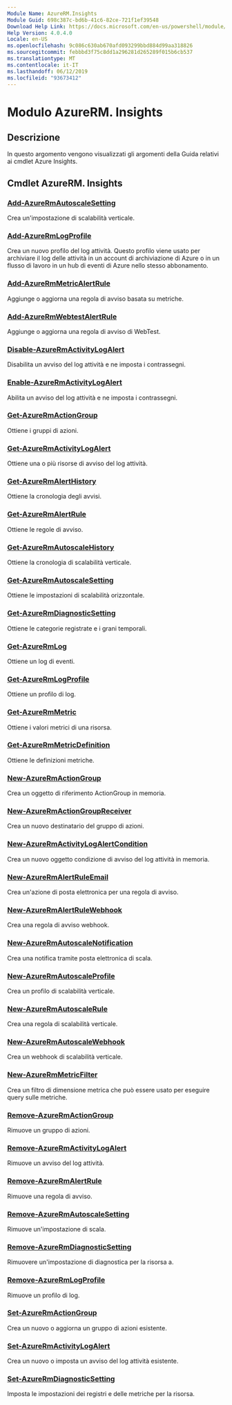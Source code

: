 ```yaml
---
Module Name: AzureRM.Insights
Module Guid: 698c387c-bd6b-41c6-82ce-721f1ef39548
Download Help Link: https://docs.microsoft.com/en-us/powershell/module/azurerm.insights
Help Version: 4.0.4.0
Locale: en-US
ms.openlocfilehash: 9c086c630ab670afd093299bbd884d99aa318826
ms.sourcegitcommit: febbbd3f75c8dd1a296281d265289f015b6cb537
ms.translationtype: MT
ms.contentlocale: it-IT
ms.lasthandoff: 06/12/2019
ms.locfileid: "93673412"
---
```

# Modulo AzureRM. Insights
## Descrizione
In questo argomento vengono visualizzati gli argomenti della Guida relativi ai cmdlet Azure Insights.

## Cmdlet AzureRM. Insights
### [Add-AzureRmAutoscaleSetting](Add-AzureRmAutoscaleSetting.md)
Crea un'impostazione di scalabilità verticale.

### [Add-AzureRmLogProfile](Add-AzureRmLogProfile.md)
Crea un nuovo profilo del log attività. Questo profilo viene usato per archiviare il log delle attività in un account di archiviazione di Azure o in un flusso di lavoro in un hub di eventi di Azure nello stesso abbonamento. 

### [Add-AzureRmMetricAlertRule](Add-AzureRmMetricAlertRule.md)
Aggiunge o aggiorna una regola di avviso basata su metriche.

### [Add-AzureRmWebtestAlertRule](Add-AzureRmWebtestAlertRule.md)
Aggiunge o aggiorna una regola di avviso di WebTest.

### [Disable-AzureRmActivityLogAlert](Disable-AzureRmActivityLogAlert.md)
Disabilita un avviso del log attività e ne imposta i contrassegni.

### [Enable-AzureRmActivityLogAlert](Enable-AzureRmActivityLogAlert.md)
Abilita un avviso del log attività e ne imposta i contrassegni.

### [Get-AzureRmActionGroup](Get-AzureRmActionGroup.md)
Ottiene i gruppi di azioni.

### [Get-AzureRmActivityLogAlert](Get-AzureRmActivityLogAlert.md)
Ottiene una o più risorse di avviso del log attività.

### [Get-AzureRmAlertHistory](Get-AzureRmAlertHistory.md)
Ottiene la cronologia degli avvisi.

### [Get-AzureRmAlertRule](Get-AzureRmAlertRule.md)
Ottiene le regole di avviso.

### [Get-AzureRmAutoscaleHistory](Get-AzureRmAutoscaleHistory.md)
Ottiene la cronologia di scalabilità verticale.

### [Get-AzureRmAutoscaleSetting](Get-AzureRmAutoscaleSetting.md)
Ottiene le impostazioni di scalabilità orizzontale.

### [Get-AzureRmDiagnosticSetting](Get-AzureRmDiagnosticSetting.md)
Ottiene le categorie registrate e i grani temporali.

### [Get-AzureRmLog](Get-AzureRmLog.md)
Ottiene un log di eventi.

### [Get-AzureRmLogProfile](Get-AzureRmLogProfile.md)
Ottiene un profilo di log.

### [Get-AzureRmMetric](Get-AzureRmMetric.md)
Ottiene i valori metrici di una risorsa.

### [Get-AzureRmMetricDefinition](Get-AzureRmMetricDefinition.md)
Ottiene le definizioni metriche.

### [New-AzureRmActionGroup](New-AzureRmActionGroup.md)
Crea un oggetto di riferimento ActionGroup in memoria.

### [New-AzureRmActionGroupReceiver](New-AzureRmActionGroupReceiver.md)
Crea un nuovo destinatario del gruppo di azioni.

### [New-AzureRmActivityLogAlertCondition](New-AzureRmActivityLogAlertCondition.md)
Crea un nuovo oggetto condizione di avviso del log attività in memoria.

### [New-AzureRmAlertRuleEmail](New-AzureRmAlertRuleEmail.md)
Crea un'azione di posta elettronica per una regola di avviso.

### [New-AzureRmAlertRuleWebhook](New-AzureRmAlertRuleWebhook.md)
Crea una regola di avviso webhook.

### [New-AzureRmAutoscaleNotification](New-AzureRmAutoscaleNotification.md)
Crea una notifica tramite posta elettronica di scala.

### [New-AzureRmAutoscaleProfile](New-AzureRmAutoscaleProfile.md)
Crea un profilo di scalabilità verticale.

### [New-AzureRmAutoscaleRule](New-AzureRmAutoscaleRule.md)
Crea una regola di scalabilità verticale.

### [New-AzureRmAutoscaleWebhook](New-AzureRmAutoscaleWebhook.md)
Crea un webhook di scalabilità verticale.

### [New-AzureRmMetricFilter](New-AzureRmMetricFilter.md)
Crea un filtro di dimensione metrica che può essere usato per eseguire query sulle metriche.

### [Remove-AzureRmActionGroup](Remove-AzureRmActionGroup.md)
Rimuove un gruppo di azioni.

### [Remove-AzureRmActivityLogAlert](Remove-AzureRmActivityLogAlert.md)
Rimuove un avviso del log attività.

### [Remove-AzureRmAlertRule](Remove-AzureRmAlertRule.md)
Rimuove una regola di avviso.

### [Remove-AzureRmAutoscaleSetting](Remove-AzureRmAutoscaleSetting.md)
Rimuove un'impostazione di scala.

### [Remove-AzureRmDiagnosticSetting](Remove-AzureRmDiagnosticSetting.md)
Rimuovere un'impostazione di diagnostica per la risorsa a.

### [Remove-AzureRmLogProfile](Remove-AzureRmLogProfile.md)
Rimuove un profilo di log.

### [Set-AzureRmActionGroup](Set-AzureRmActionGroup.md)
Crea un nuovo o aggiorna un gruppo di azioni esistente.

### [Set-AzureRmActivityLogAlert](Set-AzureRmActivityLogAlert.md)
Crea un nuovo o imposta un avviso del log attività esistente.

### [Set-AzureRmDiagnosticSetting](Set-AzureRmDiagnosticSetting.md)
Imposta le impostazioni dei registri e delle metriche per la risorsa.

